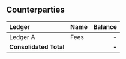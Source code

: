

## Counterparties

| Ledger | Name | Balance |
|:---|:---|---:|
| Ledger A | Fees | - || **Sub-total Ledger A** | | **-** |
| **Consolidated Total** | | **-** |